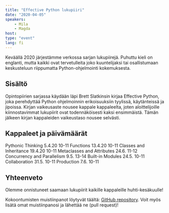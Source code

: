 ```yaml
---
title: "Effective Python lukupiiri"
date: "2020-04-05"
speakers:
    - Mila
    - Magda
host:
type: "event"
lang: fi
---
```


Keväällä 2020 järjestämme verkossa sarjan lukupiirejä. Puhuttu kieli on englanti, mutta kaikki ovat tervetulleita joko kuuntelijaksi tai osallistumaan keskusteluun riippumatta Python-ohjelmointi kokemuksesta.

## Sisältö

Opintopiirien sarjassa käydään läpi Brett Slatkinsin kirjaa Effective Python, joka perehdyttää Python ohjelmoinnin erikoisuuksiin tyylissä, käytänteissä ja jipoissa. Kirjan vaikeusaste nousee kappale kappaleelta, joten aloittelijoille kiinnostavimmat lukupiirit ovat todennäköisesti kaksi ensimmäistä. Tämän jälkeen kirjan kappaleiden vaikeustaso nousee selvästi.

## Kappaleet ja päivämäärät
Pythonic Thinking 5.4.20 10-11
Functions 13.4.20 10-11
Classes and Inheritance 19.4.20 10-11
Metaclasses and Attributes 24.6. 11-12
Concurrency and Parallelism 9.5. 13-14
Built-in Modules 24.5. 10-11
Collaboration 31.5. 10-11
Production 7.6. 10-11

## Yhteenveto
Olemme onnistuneet saamaan lukupiirit kaikille kappaleille huhti-kesäkuulle! 

Kokoontumisten muistiinpanot löytyvät täältä: [GitHub repository](https://github.com/turkupy/effective-python-studygroup). Voit myös lisätä omat muistiinpanosi ja lähettää ne (pull request)!
